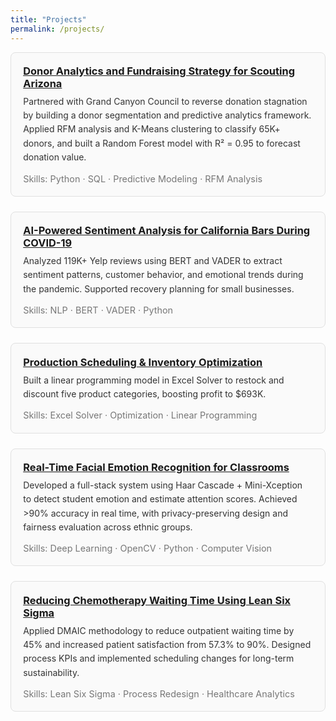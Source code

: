 ```yaml
---
title: "Projects"
permalink: /projects/
---
```


<style>
.project-block {
  padding: 1.2rem;
  margin-bottom: 1.5rem;
  border: 1px solid #e0e0e0;
  border-radius: 8px;
  background: #fafafa;
}
.project-block h3 {
  margin-top: 0;
  margin-bottom: 0.3rem;
  color: #1a73e8;
}
.project-block p {
  margin-top: 0.5rem;
  line-height: 1.6;
  color: #333;
}
.project-block .skills {
  color: #777;
  font-size: 0.9rem;
  margin-top: 0.7rem;
}
</style>

<div class="project-block">
  <h3><a href="https://github.com/shenzihhan/Donor-Analytics" target="_blank">Donor Analytics and Fundraising Strategy for Scouting Arizona</a></h3>
  <p>
    Partnered with Grand Canyon Council to reverse donation stagnation by building a donor segmentation and predictive analytics framework.
    Applied RFM analysis and K-Means clustering to classify 65K+ donors, and built a Random Forest model with R² = 0.95 to forecast donation value.
  </p>
  <div class="skills">Skills: Python · SQL · Predictive Modeling · RFM Analysis</div>
</div>

<div class="project-block">
  <h3><a href="https://github.com/shenzihhan/covid-bar-sentiment-nlp" target="_blank">AI-Powered Sentiment Analysis for California Bars During COVID-19</a></h3>
  <p>
    Analyzed 119K+ Yelp reviews using BERT and VADER to extract sentiment patterns, customer behavior, and emotional trends during the pandemic.
    Supported recovery planning for small businesses.
  </p>
  <div class="skills">Skills: NLP · BERT · VADER · Python</div>
</div>

<div class="project-block">
  <h3><a href="https://github.com/shenzihhan/Retail-Inventory-Optimization" target="_blank">Production Scheduling & Inventory Optimization</a></h3>
  <p>
    Built a linear programming model in Excel Solver to restock and discount five product categories, boosting profit to $693K.
  </p>
  <div class="skills">Skills: Excel Solver · Optimization · Linear Programming</div>
</div>

<div class="project-block">
  <h3><a href="https://github.com/shenzihhan/classroom-emotion-system" target="_blank">Real-Time Facial Emotion Recognition for Classrooms</a></h3>
  <p>
    Developed a full-stack system using Haar Cascade + Mini-Xception to detect student emotion and estimate attention scores.
    Achieved >90% accuracy in real time, with privacy-preserving design and fairness evaluation across ethnic groups.
  </p>
  <div class="skills">Skills: Deep Learning · OpenCV · Python · Computer Vision</div>
</div>

<div class="project-block">
  <h3><a href="https://github.com/shenzihhan/lean-six-sigma-healthcare" target="_blank">Reducing Chemotherapy Waiting Time Using Lean Six Sigma</a></h3>
  <p>
    Applied DMAIC methodology to reduce outpatient waiting time by 45% and increased patient satisfaction from 57.3% to 90%.
    Designed process KPIs and implemented scheduling changes for long-term sustainability.
  </p>
  <div class="skills">Skills: Lean Six Sigma · Process Redesign · Healthcare Analytics</div>
</div>
